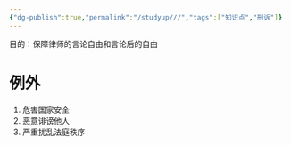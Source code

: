 ```yaml
---
{"dg-publish":true,"permalink":"/studyup///","tags":["知识点","刑诉"]}
---
```


目的：保障律师的言论自由和言论后的自由
# 例外
1. 危害国家安全
2. 恶意诽谤他人
3. 严重扰乱法庭秩序